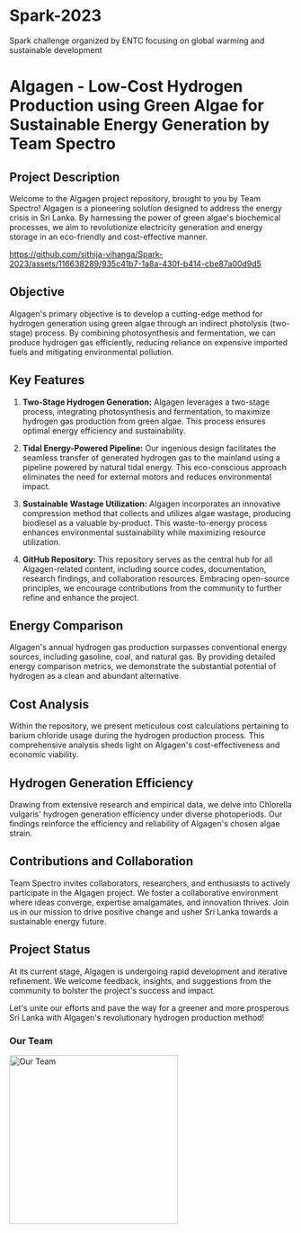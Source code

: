 # Spark-2023
Spark challenge organized by ENTC focusing on global warming and sustainable development

# Algagen - Low-Cost Hydrogen Production using Green Algae for Sustainable Energy Generation by Team Spectro

## Project Description
Welcome to the Algagen project repository, brought to you by Team Spectro! Algagen is a pioneering solution designed to address the energy crisis in Sri Lanka. By harnessing the power of green algae's biochemical processes, we aim to revolutionize electricity generation and energy storage in an eco-friendly and cost-effective manner.



https://github.com/sithija-vihanga/Spark-2023/assets/116638289/935c41b7-1a8a-430f-b414-cbe87a00d9d5



## Objective
Algagen's primary objective is to develop a cutting-edge method for hydrogen generation using green algae through an indirect photolysis (two-stage) process. By combining photosynthesis and fermentation, we can produce hydrogen gas efficiently, reducing reliance on expensive imported fuels and mitigating environmental pollution.

## Key Features
1. **Two-Stage Hydrogen Generation:** Algagen leverages a two-stage process, integrating photosynthesis and fermentation, to maximize hydrogen gas production from green algae. This process ensures optimal energy efficiency and sustainability.

2. **Tidal Energy-Powered Pipeline:** Our ingenious design facilitates the seamless transfer of generated hydrogen gas to the mainland using a pipeline powered by natural tidal energy. This eco-conscious approach eliminates the need for external motors and reduces environmental impact.

3. **Sustainable Wastage Utilization:** Algagen incorporates an innovative compression method that collects and utilizes algae wastage, producing biodiesel as a valuable by-product. This waste-to-energy process enhances environmental sustainability while maximizing resource utilization.

4. **GitHub Repository:** This repository serves as the central hub for all Algagen-related content, including source codes, documentation, research findings, and collaboration resources. Embracing open-source principles, we encourage contributions from the community to further refine and enhance the project.

## Energy Comparison
Algagen's annual hydrogen gas production surpasses conventional energy sources, including gasoline, coal, and natural gas. By providing detailed energy comparison metrics, we demonstrate the substantial potential of hydrogen as a clean and abundant alternative.

## Cost Analysis
Within the repository, we present meticulous cost calculations pertaining to barium chloride usage during the hydrogen production process. This comprehensive analysis sheds light on Algagen's cost-effectiveness and economic viability.

## Hydrogen Generation Efficiency
Drawing from extensive research and empirical data, we delve into Chlorella vulgaris' hydrogen generation efficiency under diverse photoperiods. Our findings reinforce the efficiency and reliability of Algagen's chosen algae strain.

## Contributions and Collaboration
Team Spectro invites collaborators, researchers, and enthusiasts to actively participate in the Algagen project. We foster a collaborative environment where ideas converge, expertise amalgamates, and innovation thrives. Join us in our mission to drive positive change and usher Sri Lanka towards a sustainable energy future.

## Project Status
At its current stage, Algagen is undergoing rapid development and iterative refinement. We welcome feedback, insights, and suggestions from the community to bolster the project's success and impact.

Let's unite our efforts and pave the way for a greener and more prosperous Sri Lanka with Algagen's revolutionary hydrogen production method!

### Our Team

<img src="https://github.com/sithija-vihanga/Spark-2023/assets/106132194/df01f014-2ae3-4a62-8c49-ab6347532bf1" alt="Our Team" style="width: 300px;">


